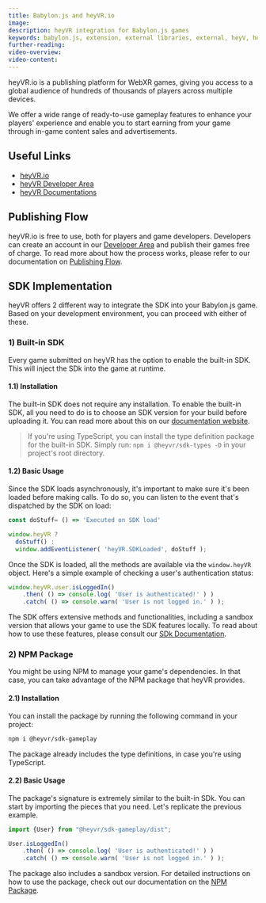 ```yaml
---
title: Babylon.js and heyVR.io
image:
description: heyVR integration for Babylon.js games
keywords: babylon.js, extension, external libraries, external, heyV, heyVR.io, WebXR
further-reading:
video-overview:
video-content:
---
```


heyVR.io is a publishing platform for WebXR games, giving you access to a global audience of hundreds of thousands of players across multiple devices.

We offer a wide range of ready-to-use gameplay features to enhance your players' experience and enable you to start earning from your game through in-game content sales and advertisements.

## Useful Links
- [heyVR.io](https://heyvr.io)
- [heyVR Developer Area](https://developer.heyvr.io)
- [heyVR Documentations](https://docs.heyvr.io)

## Publishing Flow
heyVR.io is free to use, both for players and game developers.
Developers can create an account in our [Developer Area](https://developer.heyvr.io) and publish their games free of charge.
To read more about how the process works, please refer to our documentation on [Publishing Flow](https://docs.heyvr.io/en/developer-area/publish-a-game).

## SDK Implementation
heyVR offers 2 different way to integrate the SDK into your Babylon.js game. Based on your development environment, you can proceed with either of these.

### 1) Built-in SDK
Every game submitted on heyVR has the option to enable the built-in SDK. This will inject the SDk into the game at runtime. 

#### 1.1) Installation
The built-in SDK does not require any installation. 
To enable the built-in SDK, all you need to do is to choose an SDK version for your build before uploading it. 
You can read more about this on our [documentation website](https://docs.heyvr.io/en/developer-area/publish-a-game#game-files).

> If you're using TypeScript, you can install the type definition package for the built-in SDK. Simply run:
> `npm i @heyvr/sdk-types -D` in your project's root directory.

#### 1.2) Basic Usage
Since the SDK loads asynchronously, it's important to make sure it's been loaded before making calls.
To do so, you can listen to the event that's dispatched by the SDK on load:

```javascript
const doStuff= () => 'Executed on SDK load'

window.heyVR ?
  doStuff() :
  window.addEventListener( 'heyVR.SDKLoaded', doStuff );
```

Once the SDK is loaded, all the methods are available via the `window.heyVR` object.
Here's a simple example of checking a user's authentication status:

```javascript
window.heyVR.user.isLoggedIn()
    .then( () => console.log( 'User is authenticated!' ) )
    .catch( () => console.warn( 'User is not logged in.' ) );
```

The SDK offers extensive methods and functionalities, including a sandbox version that allows your game to use the SDK features locally. 
To read about how to use these features, please consult our [SDk Documentation](https://docs.heyvr.io/game-development/sdk/gameplay).

### 2) NPM Package
You might be using NPM to manage your game's dependencies.
In that case, you can take advantage of the NPM package that heyVR provides. 

#### 2.1) Installation
You can install the package by running the following command in your project:

```bash
npm i @heyvr/sdk-gameplay
```
The package already includes the type definitions, in case you're using TypeScript.

#### 2.2) Basic Usage
The package's signature is extremely similar to the built-in SDk. 
You can start by importing the pieces that you need. 
Let's replicate the previous example.

```javascript
import {User} from "@heyvr/sdk-gameplay/dist";

User.isLoggedIn()
    .then( () => console.log( 'User is authenticated!' ) )
    .catch( () => console.warn( 'User is not logged in.' ) );
```

The package also includes a sandbox version. 
For detailed instructions on how to use the package, check out our documentation on the [NPM Package](https://docs.heyvr.io/en/game-development/sdk/gameplay/npm-package).
